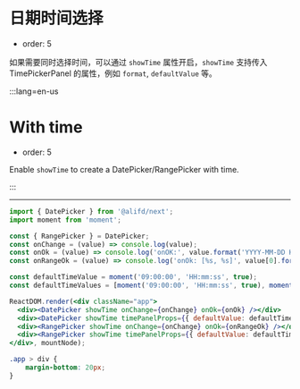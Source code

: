# 日期时间选择

- order: 5

如果需要同时选择时间，可以通过 `showTime` 属性开启，`showTime` 支持传入 TimePickerPanel 的属性，例如 `format`, `defaultValue` 等。

:::lang=en-us
# With time

- order: 5

Enable `showTime` to create a DatePicker/RangePicker with time.

:::

---

````jsx
import { DatePicker } from '@alifd/next';
import moment from 'moment';

const { RangePicker } = DatePicker;
const onChange = (value) => console.log(value);
const onOk = (value) => console.log('onOK:', value.format('YYYY-MM-DD HH:mm:ss'));
const onRangeOk = (value) => console.log('onOk: [%s, %s]', value[0].format('YYYY-MM-DD HH:mm:ss'), value[1].format('YYYY-MM-DD HH:mm:ss'));

const defaultTimeValue = moment('09:00:00', 'HH:mm:ss', true);
const defaultTimeValues = [moment('09:00:00', 'HH:mm:ss', true), moment('23:59:59', 'HH:mm:ss', true)];

ReactDOM.render(<div className="app">
  <div><DatePicker showTime onChange={onChange} onOk={onOk} /></div>
  <div><DatePicker showTime timePanelProps={{ defaultValue: defaultTimeValue, secondStep: 10 }} onChange={onChange} onOk={onOk} /></div>
  <div><RangePicker showTime onChange={onChange} onOk={onRangeOk} /></div>
  <div><RangePicker showTime timePanelProps={{ defaultValue: defaultTimeValues, format: 'HH:mm', minuteStep: 15 }} onChange={onChange} onOk={onRangeOk} /></div>
</div>, mountNode);
````
```css
.app > div {
    margin-bottom: 20px;
}
```
